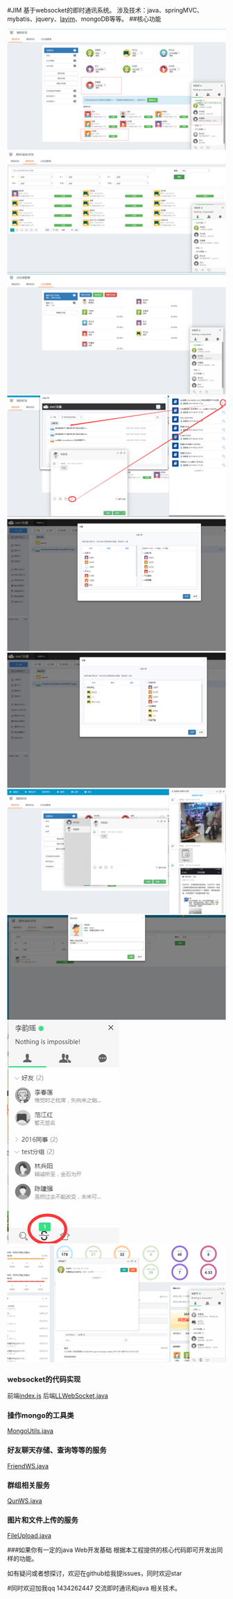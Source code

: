 #JIM
基于websocket的即时通讯系统。
涉及技术：java、springMVC、mybatis、jquery、[layim](http://layim.layui.com/demo.html)、mongoDB等等。
##核心功能

![1](imgs/1.png)
![2](imgs/2.png)
![3](imgs/3.png)
![4](imgs/4.png)
![5](imgs/5.png)
![6](imgs/6.png)
![7](imgs/7.png)
![8](imgs/8.png)
![9](imgs/9.png)
![10](imgs/10.png)

### websocket的代码实现
前端[index.js](https://github.com/jkxqj/webChat/blob/master/index.js)
后端[LLWebSocket.java](https://github.com/jkxqj/webChat/blob/master/LLWebSocket.java)

### 操作mongo的工具类
[MongoUtils.java](https://github.com/jkxqj/webChat/blob/master/MongoUtils.java)

### 好友聊天存储、查询等等的服务
[FriendWS.java](https://github.com/jkxqj/webChat/blob/master/FriendWS.java)

### 群组相关服务
[QunWS.java](https://github.com/jkxqj/webChat/blob/master/QunWS.java)

### 图片和文件上传的服务
[FileUpload.java](https://github.com/jkxqj/webChat/blob/master/FileUpload.java)



###如果你有一定的java Web开发基础 根据本工程提供的核心代码即可开发出同样的功能。

如有疑问或者想探讨，欢迎在github给我提issues，同时欢迎star
 
#同时欢迎加我qq 1434262447 交流即时通讯和java 相关技术。
